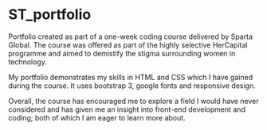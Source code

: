 # ST_portfolio

Portfolio created as part of a one-week coding course delivered by Sparta Global. The course was offered as part of the highly selective HerCapital programme and aimed to demistify the stigma surrounding women in technology. 

My portfolio demonstrates my skills in HTML and CSS which I have gained during the course. It uses bootstrap 3, google fonts and responsive design.

Overall, the course has encouraged me to explore a field I would have never considered and has given me an insight into front-end development and coding; both of which I am eager to learn more about.
